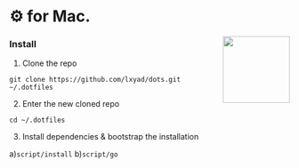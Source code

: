 # ⚙️ for Mac.

[<img src="https://dotfiles.github.io/images/dotfiles-logo.png" align="right" width="120">](https://dotfiles.github.io/)

### Install

1. Clone the repo

 `git clone https://github.com/lxyad/dots.git ~/.dotfiles`

2. Enter the new cloned repo

 `cd ~/.dotfiles`

3. Install dependencies & bootstrap the installation

 a)`script/install`
 b)`script/go`


